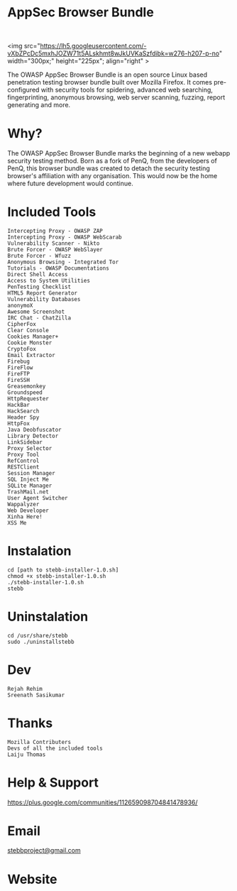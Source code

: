AppSec Browser Bundle
=====

<br>

<img src="https://lh5.googleusercontent.com/-vXbZPcDc5mxhJOZW71t5ALskhmt8wJkUVKaSzfdibk=w276-h207-p-no" width="300px;" height="225px"; align="right" >


The OWASP AppSec Browser Bundle is an open source Linux based penetration testing browser bundle built over Mozilla Firefox. It comes pre-configured with security tools for spidering, advanced web searching, fingerprinting, anonymous browsing, web server scanning, fuzzing, report generating and more.


Why? 
====
The OWASP AppSec Browser Bundle marks the beginning of a new webapp security testing method. Born as a fork of PenQ, from the developers of PenQ, this browser bundle was created to detach the security testing browser's affiliation with any organisation. This would now be the home where future development would continue.

Included Tools
====
    Intercepting Proxy - OWASP ZAP
    Intercepting Proxy - OWASP WebScarab
    Vulnerability Scanner - Nikto
    Brute Forcer - OWASP WebSlayer
    Brute Forcer - Wfuzz
    Anonymous Browsing - Integrated Tor
    Tutorials - OWASP Documentations
    Direct Shell Access
    Access to System Utilities
    PenTesting Checklist
    HTML5 Report Generator
    Vulnerability Databases
    anonymoX
    Awesome Screenshot
    IRC Chat - ChatZilla
    CipherFox
    Clear Console
    Cookies Manager+
    Cookie Monster
    CryptoFox
    Email Extractor
    Firebug
    FireFlow
    FireFTP
    FireSSH
    Greasemonkey
    Groundspeed
    HttpRequester
    HackBar
    HackSearch
    Header Spy
    HttpFox
    Java Deobfuscator
    Library Detector
    LinkSidebar
    Proxy Selector
    Proxy Tool
    RefControl
    RESTClient
    Session Manager
    SQL Inject Me
    SQLite Manager
    TrashMail.net
    User Agent Switcher
    Wappalyzer
    Web Developer
    Xinha Here!
    XSS Me

Instalation
====

    cd [path to stebb-installer-1.0.sh]
    chmod +x stebb-installer-1.0.sh
    ./stebb-installer-1.0.sh
    stebb

Uninstalation
====
    cd /usr/share/stebb
    sudo ./uninstallstebb

Dev
====
	Rejah Rehim
	Sreenath Sasikumar

Thanks
====
	Mozilla Contributers
	Devs of all the included tools
	Laiju Thomas

Help & Support
====
https://plus.google.com/communities/112659098704841478936/

Email
====
stebbproject@gmail.com

Website
====
